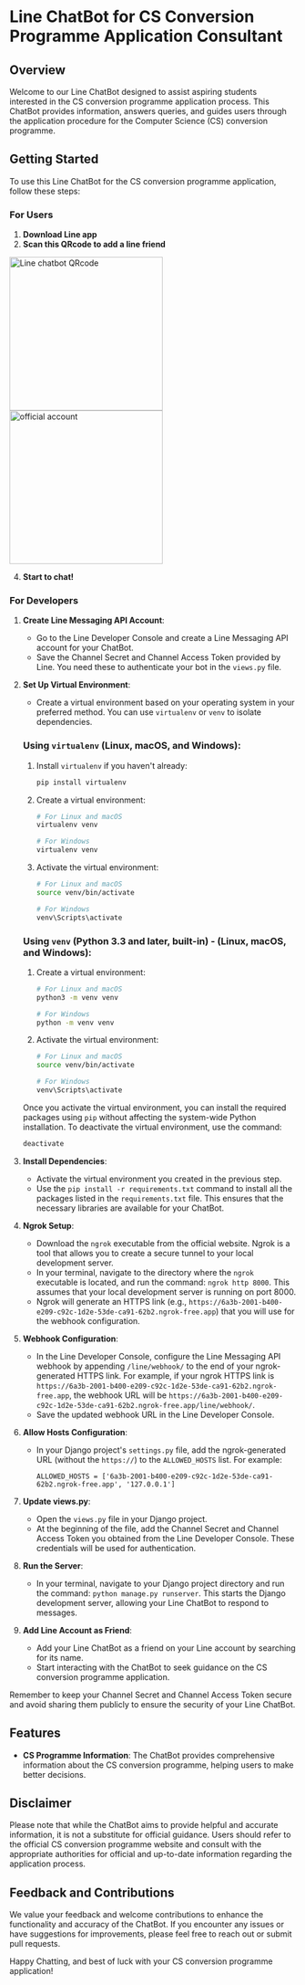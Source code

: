 # Line ChatBot for CS Conversion Programme Application Consultant

## Overview

Welcome to our Line ChatBot designed to assist aspiring students interested in the CS conversion programme application process. This ChatBot provides information, answers queries, and guides users through the application procedure for the Computer Science (CS) conversion programme.

## Getting Started
To use this Line ChatBot for the CS conversion programme application, follow these steps:

### For Users
1. **Download Line app**
2. **Scan this QRcode to add a line friend**
<img width="269" alt="Line chatbot QRcode" src="https://github.com/PeiPeiC/Line_chat_bot/assets/104357328/a21dd7d8-2409-4bc0-9cd0-a3a87b7e9447">
<img width="269" alt="official account" src="https://github.com/PeiPeiC/Line_chat_bot/assets/104357328/dc3aec4d-3826-47be-b2bb-463b3e6301a0"> 

4. **Start to chat!**

### For Developers
1. **Create Line Messaging API Account**:
   - Go to the Line Developer Console and create a Line Messaging API account for your ChatBot.
   - Save the Channel Secret and Channel Access Token provided by Line. You need these to authenticate your bot in the `views.py` file.

2. **Set Up Virtual Environment**:
   - Create a virtual environment based on your operating system in your preferred method. You can use `virtualenv` or `venv` to isolate dependencies.

   ### Using `virtualenv` (Linux, macOS, and Windows):

   1. Install `virtualenv` if you haven't already:

      ```bash
      pip install virtualenv
      ```

   2. Create a virtual environment:

      ```bash
      # For Linux and macOS
      virtualenv venv

      # For Windows
      virtualenv venv
      ```

   3. Activate the virtual environment:

      ```bash
      # For Linux and macOS
      source venv/bin/activate

      # For Windows
      venv\Scripts\activate
      ```

   ### Using `venv` (Python 3.3 and later, built-in) - (Linux, macOS, and Windows):

   1. Create a virtual environment:

      ```bash
      # For Linux and macOS
      python3 -m venv venv

      # For Windows
      python -m venv venv
      ```

   2. Activate the virtual environment:

      ```bash
      # For Linux and macOS
      source venv/bin/activate

      # For Windows
      venv\Scripts\activate
      ```

   Once you activate the virtual environment, you can install the required packages using `pip` without affecting the system-wide Python installation. To deactivate the virtual environment, use the command:

   ```bash
   deactivate


3. **Install Dependencies**:
   - Activate the virtual environment you created in the previous step.
   - Use the `pip install -r requirements.txt` command to install all the packages listed in the `requirements.txt` file. This ensures that the necessary libraries are available for your ChatBot.

4. **Ngrok Setup**:
   - Download the `ngrok` executable from the official website. Ngrok is a tool that allows you to create a secure tunnel to your local development server.
   - In your terminal, navigate to the directory where the `ngrok` executable is located, and run the command: `ngrok http 8000`. This assumes that your local development server is running on port 8000.
   - Ngrok will generate an HTTPS link (e.g., `https://6a3b-2001-b400-e209-c92c-1d2e-53de-ca91-62b2.ngrok-free.app`) that you will use for the webhook configuration.

5. **Webhook Configuration**:
   - In the Line Developer Console, configure the Line Messaging API webhook by appending `/line/webhook/` to the end of your ngrok-generated HTTPS link. For example, if your ngrok HTTPS link is `https://6a3b-2001-b400-e209-c92c-1d2e-53de-ca91-62b2.ngrok-free.app`, the webhook URL will be `https://6a3b-2001-b400-e209-c92c-1d2e-53de-ca91-62b2.ngrok-free.app/line/webhook/`.
   - Save the updated webhook URL in the Line Developer Console.

6. **Allow Hosts Configuration**:
   - In your Django project's `settings.py` file, add the ngrok-generated URL (without the `https://`) to the `ALLOWED_HOSTS` list. For example:
     ```
     ALLOWED_HOSTS = ['6a3b-2001-b400-e209-c92c-1d2e-53de-ca91-62b2.ngrok-free.app', '127.0.0.1']
     ```

7. **Update views.py**:
   - Open the `views.py` file in your Django project.
   - At the beginning of the file, add the Channel Secret and Channel Access Token you obtained from the Line Developer Console. These credentials will be used for authentication.

8. **Run the Server**:
   - In your terminal, navigate to your Django project directory and run the command: `python manage.py runserver`. This starts the Django development server, allowing your Line ChatBot to respond to messages.

9. **Add Line Account as Friend**:
   - Add your Line ChatBot as a friend on your Line account by searching for its name.
   - Start interacting with the ChatBot to seek guidance on the CS conversion programme application.

Remember to keep your Channel Secret and Channel Access Token secure and avoid sharing them publicly to ensure the security of your Line ChatBot.

## Features

- **CS Programme Information**: The ChatBot provides comprehensive information about the CS conversion programme, helping users to make better decisions.



## Disclaimer

Please note that while the ChatBot aims to provide helpful and accurate information, it is not a substitute for official guidance. Users should refer to the official CS conversion programme website and consult with the appropriate authorities for official and up-to-date information regarding the application process.

## Feedback and Contributions

We value your feedback and welcome contributions to enhance the functionality and accuracy of the ChatBot. If you encounter any issues or have suggestions for improvements, please feel free to reach out or submit pull requests.

Happy Chatting, and best of luck with your CS conversion programme application!
